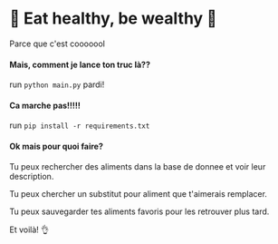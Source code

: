 #   :green_apple: Eat healthy, be wealthy :green_apple:
Parce que c'est cooooool



#### Mais, comment je lance ton truc là??
run `python main.py` pardi! 

#### Ca marche pas!!!!!
run `pip install -r requirements.txt`

#### Ok mais pour quoi faire?

Tu peux rechercher des aliments dans la base de donnee et voir leur description.

Tu peux chercher un substitut pour aliment que t'aimerais remplacer.

Tu peux sauvegarder tes aliments favoris pour les retrouver plus tard.

Et voilà! :ok_hand:
